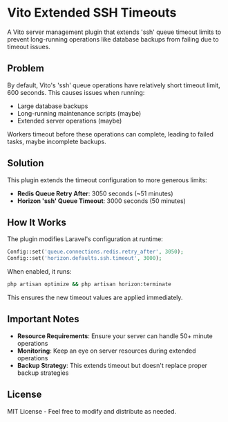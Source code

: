 # Vito Extended SSH Timeouts

A Vito server management plugin that extends 'ssh' queue timeout limits to prevent long-running operations like database backups from failing due to timeout issues.

## Problem

By default, Vito's 'ssh' queue operations have relatively short timeout limit, 600 seconds. This causes issues when running:
- Large database backups
- Long-running maintenance scripts (maybe)
- Extended server operations (maybe)

Workers timeout before these operations can complete, leading to failed tasks, maybe incomplete backups. 

## Solution

This plugin extends the timeout configuration to more generous limits:
- **Redis Queue Retry After**: 3050 seconds (~51 minutes)
- **Horizon 'ssh' Queue Timeout**: 3000 seconds (50 minutes)

## How It Works

The plugin modifies Laravel's configuration at runtime:

```php
Config::set('queue.connections.redis.retry_after', 3050);
Config::set('horizon.defaults.ssh.timeout', 3000);
```

When enabled, it runs:

```bash
php artisan optimize && php artisan horizon:terminate
```

This ensures the new timeout values are applied immediately.

## Important Notes

- **Resource Requirements**: Ensure your server can handle 50+ minute operations
- **Monitoring**: Keep an eye on server resources during extended operations
- **Backup Strategy**: This extends timeout but doesn't replace proper backup strategies

## License

MIT License - Feel free to modify and distribute as needed.
